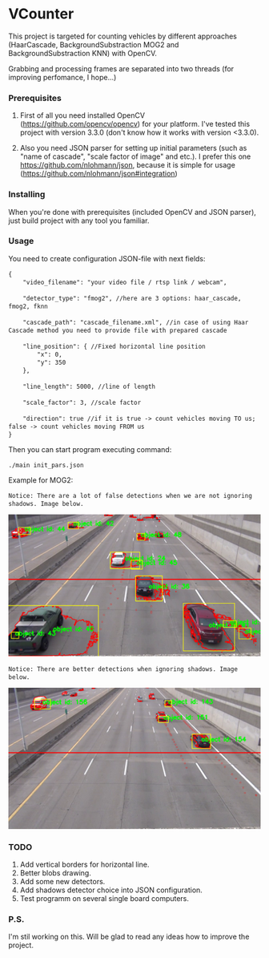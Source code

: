 # VCounter
This project is targeted for counting vehicles by different approaches (HaarCascade, BackgroundSubstraction MOG2 and BackgroundSubstraction KNN) with OpenCV.

Grabbing and processing frames are separated into two threads (for improving perfomance, I hope...)

### Prerequisites
1) First of all you need installed OpenCV (https://github.com/opencv/opencv) for your platform. I've tested this project with version 3.3.0 (don't know how it works with version <3.3.0).

2) Also you need JSON parser for setting up initial parameters (such as "name of cascade", "scale factor of image" and etc.). I prefer this one https://github.com/nlohmann/json, because it is simple for usage (https://github.com/nlohmann/json#integration)

### Installing
When you're done with prerequisites (included OpenCV and JSON parser), just build project with any tool you familiar.

### Usage
You need to create configuration JSON-file with next fields:
```
{
	"video_filename": "your video file / rtsp link / webcam",
  
	"detector_type": "fmog2", //here are 3 options: haar_cascade, fmog2, fknn
  
	"cascade_path": "cascade_filename.xml", //in case of using Haar Cascade method you need to provide file with prepared cascade
  
	"line_position": { //Fixed horizontal line position
		"x": 0,
		"y": 350
	},
  
	"line_length": 5000, //line of length
  
	"scale_factor": 3, //scale factor
  
	"direction": true //if it is true -> count vehicles moving TO us; false -> count vehicles moving FROM us
}
```
Then you can start program executing command:
```
./main init_pars.json
```
Example for MOG2:
```
Notice: There are a lot of false detections when we are not ignoring shadows. Image below.
```
![alt text](https://raw.githubusercontent.com/LdDl/Vehicle-Counter/master/result/img1.png)
```
Notice: There are better detections when ignoring shadows. Image below.
```
![alt text](https://raw.githubusercontent.com/LdDl/Vehicle-Counter/master/result/img2.png)

### TODO
 1. Add vertical borders for horizontal line.
 2. Better blobs drawing.
 3. Add some new detectors.
 4. Add shadows detector choice into JSON configuration.
 5. Test programm on several single board computers.
 
### P.S.
I'm stil working on this. Will be glad to read any ideas how to improve the project.
